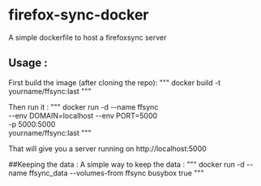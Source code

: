 # firefox-sync-docker
A simple dockerfile to host a firefoxsync server

## Usage :

First build the image (after cloning the repo):
"""
 docker build -t yourname/ffsync:last
""" 

Then run it :
"""
docker run -d --name ffsync \
 --env DOMAIN=localhost --env PORT=5000 \
 -p 5000:5000 \
yourname/ffsync:last
"""

That will give you a server running on http://localhost:5000

##Keeping the data : 
A simple way to keep the data :
"""
 docker run -d --name ffsync_data --volumes-from ffsync busybox true
"""
